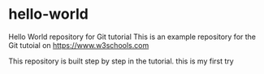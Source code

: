 # hello-world
Hello World repository for Git tutorial
This is an example repository for the Git tutoial on https://www.w3schools.com

This repository is built step by step in the tutorial.
this is my first try
